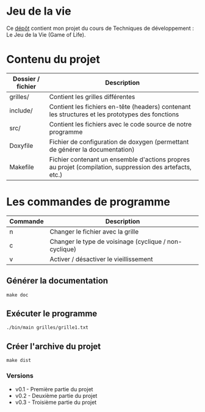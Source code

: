 Jeu de la vie
=============

Ce [dépôt](https://git.unistra.fr/sushko/Jeu_de_la_vie) contient mon projet du cours de Techniques de développement : Le Jeu de la Vie (Game of Life).

# Contenu du projet

| Dossier / fichier | Description |
| ------ | ------ |
| grilles/ | Contient les grilles différentes |
| include/ | Contient les fichiers en-tête (headers) contenant les structures et les prototypes des fonctions |
| src/ | Contient les fichiers avec le code source de notre programme|
| Doxyfile | Fichier de configuration de doxygen (permettant de générer la documentation) |
| Makefile | Fichier contenant un ensemble d'actions propres au projet (compilation, suppression des artefacts, etc.) |

# Les commandes de programme

| Commande | Description |
| ------ | ------ |
| n | Changer le fichier avec la grille |
| c | Changer le type de voisinage (cyclique / non-cyclique) |
| v | Activer / désactiver le vieillissement |

Générer la documentation
------------------------
~~~{.sh}
make doc
~~~

Exécuter le programme
------------------------
~~~{.sh}
./bin/main grilles/grille1.txt
~~~

Créer l'archive du projet
------------------------
~~~{.sh}
make dist
~~~

### Versions
* v0.1 - Première partie du projet
* v0.2 - Deuxième partie du projet
* v0.3 - Troisième partie du projet
